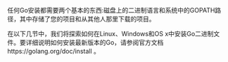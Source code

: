任何Go安装都需要两个基本的东西:磁盘上的二进制语言和系统中的GOPATH路径，其中存储了您的项目和从其他人那里下载的项目。

在以下几节中，我们将探索如何在Linux、Windows和OS x中安装Go二进制文件。要详细说明如何安装最新版本的Go，请参阅官方文档https://golang.org/doc/install 。

